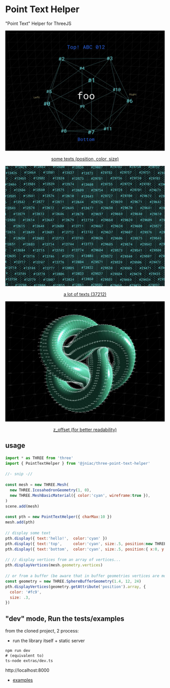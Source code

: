 # Point Text Helper
"Point Text" Helper for ThreeJS

<a href="https://jniac.github.io/three-point-text-helper/tests/examples/dist/vertices/">
<p align="center">
  <img width="600px" src="screenshots/vertices.jpg">
<p>
<p align="center">
  some texts (position, color, size)
</p>
</a>

<a href="https://jniac.github.io/three-point-text-helper/tests/examples/dist/vertices-stress/">
<p align="center">
  <img width="600px" src="screenshots/vertices-stress.jpg">
<p>
<p align="center">
  a lot of texts (37212)
</p>
</a>

<a href="https://jniac.github.io/three-point-text-helper/tests/examples/dist/vertices-knot/">
<p align="center">
  <img width="600px" src="screenshots/vertices-knot.jpg">
<p>
<p align="center">
  z_offset (for better readability)
</p>
</a>


## usage
```javascript
import * as THREE from 'three'
import { PointTextHelper } from '@jniac/three-point-text-helper'

//- snip -//

const mesh = new THREE.Mesh(
  new THREE.IcosahedronGeometry(1, 0),
  new THREE.MeshBasicMaterial({ color:'cyan', wireframe:true }),
)
scene.add(mesh)

const pth = new PointTextHelper({ charMax:10 })
mesh.add(pth)

// display some text
pth.display({ text:'hello!',  color:'cyan' })
pth.display({ text:'top',     color:'cyan', size:.5, position:new THREE.Vector3(0, 1, 0) })
pth.display({ text:'bottom',  color:'cyan', size:.5, position:{ x:0, y:-1, z:0 } })

// // display vertices from an array of vertices...
pth.displayVertices(mesh.geometry.vertices)

// or from a buffer (be aware that in buffer geometries vertices are most often duplicated)
const geometry = new THREE.SphereBufferGeometry(1.4, 12, 24)
pth.displayVertices(geometry.getAttribute('position').array, {
  color: '#fc9',
  size: .3,
})
```

## "dev" mode, Run the tests/examples
from the cloned project, 2 process:
- run the library itself + static server
```shell
npm run dev
# (equivalent to)
ts-node extras/dev.ts
```
http://localhost:8000

- [examples](tests/examples)



